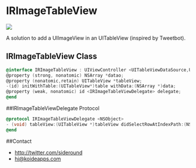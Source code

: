 IRImageTableView
================
![](https://dl.dropboxusercontent.com/u/98803549/cm.png)

A solution to add a UIImageView in an UITableView (inspired by Tweetbot).

## IRImageTableView Class

```objective-c
@interface IRImageTableView : UIViewController <UITableViewDataSource,UITableViewDelegate>
@property (strong, nonatomic) NSArray *datao;
@property (nonatomic,retain) UITableView *tableView;
-(id) initWithTable:(UITableView*)table withData:(NSArray *)data;
@property (weak, nonatomic) id <IRImageTableViewDelegate> delegate;
@end

```

##IRImageTableViewDelegate Protocol
```objective-c
@protocol IRImageTableViewDelegate <NSObject>
- (void) tableView:(UITableView *)tableView didSelectRowAtIndexPath:(NSIndexPath *)indexPath;
@end
```


##Contact 
- http://twitter.com/sideround
- hi@koideapps.com

